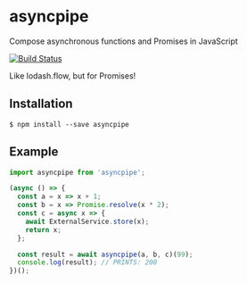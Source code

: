 # asyncpipe

Compose asynchronous functions and Promises in JavaScript

[![Build Status][travis-image]][travis-url]

Like lodash.flow, but for Promises!

## Installation

`$ npm install --save asyncpipe`

## Example

```js
import asyncpipe from 'asyncpipe';

(async () => {
  const a = x => x + 1;
  const b = x => Promise.resolve(x * 2);
  const c = async x => {
    await ExternalService.store(x);
    return x;
  };

  const result = await asyncpipe(a, b, c)(99);
  console.log(result); // PRINTS: 200
})();
```

[travis-image]: https://travis-ci.org/HiFaraz/asyncpipe.svg?branch=master
[travis-url]: https://travis-ci.org/HiFaraz/asyncpipe
